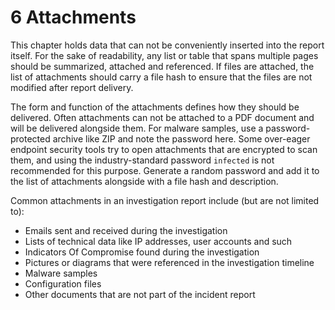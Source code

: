 # 6 Attachments

This chapter holds data that can not be conveniently inserted into the report itself. For the sake of readability, any list or table that spans multiple pages should be summarized, attached and referenced. If files are attached, the list of attachments should carry a file hash to ensure that the files are not modified after report delivery.

The form and function of the attachments defines how they should be delivered. Often attachments can not be attached to a PDF document and will be delivered alongside them. For malware samples, use a password-protected archive like ZIP and note the password here. Some over-eager endpoint security tools try to open attachments that are encrypted to scan them, and using the industry-standard password `infected` is not recommended for this purpose. Generate a random password and add it to the list of attachments alongside with a file hash and description.

Common attachments in an investigation report include (but are not limited to):

- Emails sent and received during the investigation
- Lists of technical data like IP addresses, user accounts and such
- Indicators Of Compromise found during the investigation
- Pictures or diagrams that were referenced in the investigation timeline
- Malware samples
- Configuration files
- Other documents that are not part of the incident report